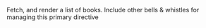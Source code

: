 Fetch, and render a list of books. Include other bells & whistles for managing this primary directive
